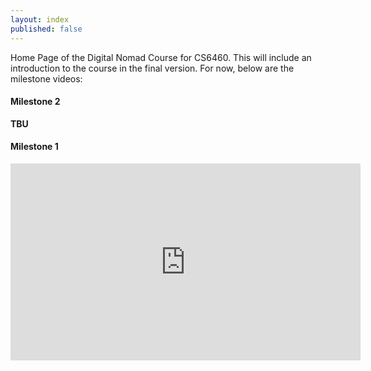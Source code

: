 ```yaml
---
layout: index
published: false
---
```


Home Page of the Digital Nomad Course for CS6460. This will include an introduction to the course in the final version. For now, below are the milestone videos:

#### Milestone 2

**TBU**

#### Milestone 1

<iframe width="560" height="315" src="https://www.youtube.com/embed/dFWk_N0brFw" title="YouTube video player" frameborder="0" allow="accelerometer; autoplay; clipboard-write; encrypted-media; gyroscope; picture-in-picture" allowfullscreen></iframe>
